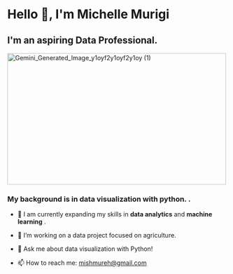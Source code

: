 # __Hello 👋, I'm Michelle Murigi__

## __I'm an aspiring Data Professional.__

<img width="500" height="300" alt="Gemini_Generated_Image_y1oyf2y1oyf2y1oy (1)" src="https://github.com/user-attachments/assets/78c526ff-09e0-4743-b1ba-ccac5f4ee629" />





### My background is in __data visualization with python__. .

* 🌱 I am currently expanding my skills in __data analytics__ and __machine learning__ .

* 🔭 I’m working on a data project focused on agriculture.

* 💬 Ask me about data visualization with Python!

* 📫 How to reach me: mishmureh@gmail.com
